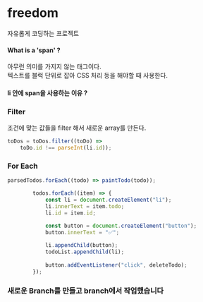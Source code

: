 # freedom
자유롭게 코딩하는 프로젝트


#### What is a 'span' ?
아무런 의미를 가지지 않는 태그이다.  
텍스트를 블럭 단위로 잡아 CSS 처리 등을 해야할 때 사용한다.  

#### li 안에 span을 사용하는 이유 ?


### Filter
조건에 맞는 값들을 filter 해서 새로운 array를 만든다.
```javascript
toDos = toDos.filter((toDo) => 
    toDo.id !== parseInt(li.id));
```

### For Each
```javascript
parsedTodos.forEach((todo) => paintTodo(todo));
```

```javascript
        todos.forEach((item) => {
            const li = document.createElement("li");
            li.innerText = item.todo;
            li.id = item.id;
            
            const button = document.createElement("button");
            button.innerText = "✅";

            li.appendChild(button);
            todoList.appendChild(li);
            
            button.addEventListener("click", deleteTodo);
        });
```


### 새로운 Branch를 만들고 branch에서 작업했습니다